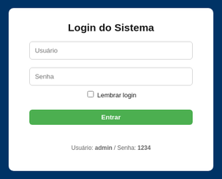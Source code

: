 <!DOCTYPE html>
<html lang="pt-BR">
<head>
<meta charset="utf-8">
<meta name="viewport" content="width=device-width,initial-scale=1">
<title>Ponto Eletrônico - Firebase</title>
<style>
/* MESMO CSS DO SEU EXEMPLO */
:root{--blue:#003366;--green:#4CAF50;--yellow:#ff9800;--red:#f44336;}
body{font-family:Arial,Helvetica,sans-serif;background:#f7f9fc;margin:0}
header{background:var(--blue);color:#fff;padding:10px 16px;display:flex;align-items:center;justify-content:space-between;gap:12px;flex-wrap:wrap}
.logo{font-weight:700}
#clock{font-weight:700}
.controls{display:flex;gap:8px;align-items:center;flex-wrap:wrap}
button{padding:8px 12px;border:none;border-radius:6px;cursor:pointer;font-weight:600}
.add{background:var(--green);color:#fff}
.edit{background:#2196F3;color:#fff}
.del{background:#f44336;color:#fff}
.download{background:#ff9800;color:#111}
.secondary{background:#e0e0e0;color:#222}
main{padding:18px;max-width:1100px;margin:18px auto}
.search{width:100%;padding:8px;border-radius:6px;border:1px solid #ccc;margin-bottom:12px}
table{width:100%;border-collapse:collapse;background:#fff;border-radius:8px;overflow:hidden;box-shadow:0 4px 18px rgba(0,0,0,0.06)}
th,td{padding:10px;border-bottom:1px solid #eee;text-align:left;font-size:14px}
th{background:#fafafa;font-weight:700}
tr:hover td{background:#fbfbfb}
.small{font-size:13px;color:#666;margin-left:6px}
.muted{color:#666;font-size:13px}
.flex-row{display:flex;gap:8px;align-items:center}
.modal{position:fixed;inset:0;background:rgba(0,0,0,.5);display:flex;align-items:center;justify-content:center;z-index:999}
.modal-content{background:#fff;padding:20px;border-radius:10px;width:95%;max-width:420px}
.hidden{display:none}
.top-right{display:flex;gap:8px;align-items:center}
@media(max-width:720px){ header{flex-direction:column;align-items:flex-start} .controls{width:100%;justify-content:space-between} }
</style>
</head>
<body>

<!-- LOGIN -->
<div id="loginScreen" style="position:fixed;inset:0;background:var(--blue);display:flex;align-items:center;justify-content:center;z-index:9999">
  <div style="background:#fff;padding:28px;border-radius:10px;width:92%;max-width:360px;text-align:center">
    <h2 style="margin:0 0 8px">Login do Sistema</h2>
    <input id="user" placeholder="Usuário" style="width:92%;padding:10px;margin:8px 0;border-radius:6px;border:1px solid #ccc"><br>
    <input id="pass" type="password" placeholder="Senha" style="width:92%;padding:10px;margin:8px 0;border-radius:6px;border:1px solid #ccc"><br>
    <label style="font-size:13px"><input type="checkbox" id="rememberLogin"> Lembrar login</label><br><br>
    <button id="loginBtn" class="add" style="width:92%;margin-top:6px">Entrar</button>
    <p id="loginMsg" style="color:crimson;margin-top:8px;height:18px"></p>
    <p style="font-size:12px;color:#666;margin-top:6px">Usuário: <b>admin</b> / Senha: <b>1234</b></p>
  </div>
</div>

<header>
  <div style="display:flex;gap:12px;align-items:center">
    <div class="logo">Ponto Eletrônico</div>
    <div id="status" class="muted">Offline • Local Storage</div>
  </div>

  <div id="clock">--:--:--</div>

  <div class="controls top-right">
    <button class="add" id="addColabBtn">Adicionar</button>
    <button class="edit" id="editColabBtn">Editar</button>
    <button class="del" id="deleteColabBtn">Excluir</button>
    <button class="add" id="entradaBtn">Bater Entrada</button>
    <button class="edit" id="saidaBtn">Bater Saída</button>
    <button class="download" id="baixarBtn">Baixar Planilha</button>
    <button class="secondary" id="limparTodosBtn">Limpar todos os pontos</button>
    <button class="secondary" id="logoutBtn">Sair</button>
  </div>
</header>

<main id="mainApp" class="hidden">
  <input id="search" class="search" placeholder="🔍 Pesquisar por nome, matrícula ou e-mail">

  <h3>Colaboradores</h3>
  <table id="colabTable">
    <thead>
      <tr>
        <th>#</th><th>ID</th><th>Nome</th><th>Matrícula / E-mail</th><th>Turno</th><th>Ações</th>
      </tr>
    </thead>
    <tbody id="colabBody"></tbody>
  </table>

  <h3 style="margin-top:18px">Pontos Registrados</h3>
  <table id="pontosTable">
    <thead>
      <tr>
        <th>#</th><th>ID Colab</th><th>Nome</th><th>Matrícula</th><th>E-mail</th><th>Tipo</th><th>Data</th><th>Hora</th><th>Ações</th>
      </tr>
    </thead>
    <tbody id="pontosBody"></tbody>
  </table>
</main>

<!-- Modal Colaborador -->
<div id="colabModal" class="modal hidden">
  <div class="modal-content">
    <h3 id="colabTitle">Novo Colaborador</h3>
    <input type="hidden" id="colabId">
    <div style="margin-top:8px">
      <label>Nome</label><br><input id="colabNome" style="width:100%;padding:8px;margin:6px 0;border-radius:6px;border:1px solid #ccc">
      <label>Matrícula</label><br><input id="colabMatricula" style="width:100%;padding:8px;margin:6px 0;border-radius:6px;border:1px solid #ccc">
      <label>E-mail</label><br><input id="colabEmail" style="width:100%;padding:8px;margin:6px 0;border-radius:6px;border:1px solid #ccc">
      <label>Turno</label><br><input id="colabTurno" style="width:100%;padding:8px;margin:6px 0;border-radius:6px;border:1px solid #ccc">
    </div>
    <div style="display:flex;gap:8px;justify-content:flex-end;margin-top:12px">
      <button id="saveColabBtn" class="add">Salvar</button>
      <button id="cancelColabBtn" class="secondary">Cancelar</button>
    </div>
  </div>
</div>

<!-- dependência XLSX -->
<script src="https://cdn.jsdelivr.net/npm/xlsx@0.18.5/dist/xlsx.full.min.js"></script>

<!-- Firebase SDK -->
<script type="module">
import { initializeApp } from "https://www.gstatic.com/firebasejs/10.6.0/firebase-app.js";
import { getFirestore, collection, getDocs } from "https://www.gstatic.com/firebasejs/10.6.0/firebase-firestore.js";

const firebaseConfig = {
  apiKey: "AIzaSyCpBiFzqOod4K32cWMr5hfx13fw6LGcPVY",
  authDomain: "ponto-eletronico-f35f9.firebaseapp.com",
  projectId: "ponto-eletronico-f35f9",
  storageBucket: "ponto-eletronico-f35f9.appspot.com",
  messagingSenderId: "208638350255",
  appId: "1:208638350255:web:63d016867a67575b5e155a"
};

const app = initializeApp(firebaseConfig);
const db = getFirestore(app);

/* ---------------- ESTADO ---------------- */
let colaboradores = [];
let pontos = JSON.parse(localStorage.getItem('pontos')||'[]');

/* ---------------- ELEMENTOS ---------------- */
const loginScreen=document.getElementById('loginScreen');
const mainApp=document.getElementById('mainApp');
const loginBtn=document.getElementById('loginBtn');
const loginMsg=document.getElementById('loginMsg');
const logoutBtn=document.getElementById('logoutBtn');
const rememberLogin=document.getElementById('rememberLogin');

const clockEl=document.getElementById('clock');
const statusEl=document.getElementById('status');

const addColabBtn=document.getElementById('addColabBtn');
const editColabBtn=document.getElementById('editColabBtn');
const deleteColabBtn=document.getElementById('deleteColabBtn');
const entradaBtn=document.getElementById('entradaBtn');
const saidaBtn=document.getElementById('saidaBtn');
const baixarBtn=document.getElementById('baixarBtn');
const limparTodosBtn=document.getElementById('limparTodosBtn');

const searchInput=document.getElementById('search');

const colabBody=document.getElementById('colabBody');
const pontosBody=document.getElementById('pontosBody');

/* ---------------- LOGIN ---------------- */
const LOGIN_USER='CLX', LOGIN_PASS='02072007';
loginBtn.addEventListener('click', ()=>{
  const u=document.getElementById('user').value.trim();
  const p=document.getElementById('pass').value.trim();
  if(u===LOGIN_USER && p===LOGIN_PASS){
    loginScreen.style.display='none';
    mainApp.classList.remove('hidden');
    if(rememberLogin.checked) localStorage.setItem('autenticado','1');
    carregarColaboradoresFirebase();
  } else {
    loginMsg.textContent='Usuário ou senha incorretos.';
    setTimeout(()=>loginMsg.textContent='',3000);
  }
});
if(localStorage.getItem('autenticado')==='1'){
  loginScreen.style.display='none';
  mainApp.classList.remove('hidden');
  carregarColaboradoresFirebase();
}
logoutBtn.addEventListener('click', ()=>{ localStorage.removeItem('autenticado'); location.reload(); });

/* ---------------- RELÓGIO ---------------- */
function atualizarRelogio(){ const now=new Date(); clockEl.textContent=now.toLocaleTimeString('pt-BR',{hour12:false}); }
setInterval(atualizarRelogio,1000); atualizarRelogio();

/* ---------------- FIREBASE ---------------- */
async function carregarColaboradoresFirebase(){
  try{
    const snapshot=await getDocs(collection(db,'colaboradores'));
    colaboradores=[];
    snapshot.forEach(doc=>{ colaboradores.push({...doc.data(),id:doc.id}); });
    statusEl.textContent='Online • Firebase';
    renderColaboradores();
  }catch(e){ console.error(e); statusEl.textContent='Offline • Local Storage'; renderColaboradores(); }
}

/* ---------------- RENDER ---------------- */
function renderColaboradores(){
  const term=(searchInput.value||'').toLowerCase().trim();
  colabBody.innerHTML='';
  colaboradores.forEach((c,idx)=>{
    if(term && !(c.nome.toLowerCase().includes(term)||c.matricula.toLowerCase().includes(term)|| (c.email||'').toLowerCase().includes(term))) return;
    const tr=document.createElement('tr');
    tr.innerHTML=`
      <td>${idx+1}</td>
      <td>${c.id}</td>
      <td>${c.nome}</td>
      <td>${c.matricula} <span class="small">(${c.email||''})</span></td>
      <td>${c.turno||''}</td>
      <td class="flex-row">
        <button class="editBtn">Editar</button>
        <button class="delBtn">Excluir</button>
        <button class="entradaBtn" style="background:#e8f5e9;color:#111;margin-left:6px">Entrada</button>
        <button class="saidaBtn" style="background:#e3f2fd;color:#111">Saída</button>
      </td>
    `;
    colabBody.appendChild(tr);

    // registrar eventos dinamicamente
    tr.querySelector('.editBtn').addEventListener('click', ()=> alert('Editar colaborador '+c.id));
    tr.querySelector('.delBtn').addEventListener('click', ()=> {
      if(confirm('Excluir colaborador '+c.id+' ?')){ colaboradores=colaboradores.filter(x=>x.id!==c.id); renderColaboradores(); }
    });
    tr.querySelector('.entradaBtn').addEventListener('click', ()=> registrarPonto(c,'Entrada'));
    tr.querySelector('.saidaBtn').addEventListener('click', ()=> registrarPonto(c,'Saída'));
  });
}

function renderPontos(){
  pontosBody.innerHTML='';
  pontos.forEach((p,i)=>{
    const tr=document.createElement('tr');
    tr.innerHTML=`
      <td>${i+1}</td>
      <td>${p.id}</td>
      <td>${p.nome}</td>
      <td>${p.matricula}</td>
      <td>${p.email||''}</td>
      <td>${p.tipo}</td>
      <td>${p.data}</td>
      <td>${p.hora}</td>
      <td><button class="delBtn">Excluir</button></td>
    `;
    pontosBody.appendChild(tr);
    tr.querySelector('.delBtn').addEventListener('click', ()=>{
      if(confirm('Excluir este registro?')){ pontos.splice(i,1); salvarPontos(); renderPontos(); }
    });
  });
}

/* ---------------- PONTOS ---------------- */
function registrarPonto(colab,tipo){
  const now=new Date();
  const data=now.toLocaleDateString('pt-BR');
  const hora=now.toLocaleTimeString('pt-BR',{hour12:false});
  pontos.push({id:String(colab.id),nome:colab.nome,matricula:colab.matricula,email:colab.email||'',tipo,data,hora});
  salvarPontos();
  renderPontos();
  alert(`${colab.nome} registrou ${tipo} às ${hora}`);
}
function salvarPontos(){ localStorage.setItem('pontos',JSON.stringify(pontos)); }

searchInput.addEventListener('input', renderColaboradores);

/* ---------------- INICIAL ---------------- */
renderPontos();
</script>
</body>
</html>
